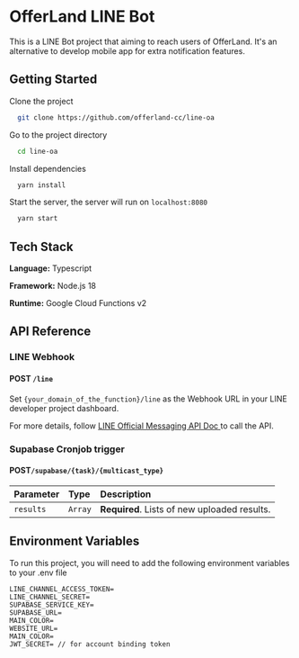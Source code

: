 # OfferLand LINE Bot

This is a LINE Bot project that aiming to reach users of OfferLand. It's an alternative to develop mobile app for extra notification features.

## Getting Started

Clone the project

```bash
  git clone https://github.com/offerland-cc/line-oa
```

Go to the project directory

```bash
  cd line-oa
```

Install dependencies

```bash
  yarn install
```

Start the server, the server will run on `localhost:8080`

```bash
  yarn start
```

## Tech Stack

**Language:** Typescript

**Framework:** Node.js 18

**Runtime:** Google Cloud Functions v2

## API Reference

### LINE Webhook

#### POST `/line`

Set `{your_domain_of_the_function}/line` as the Webhook URL in your LINE developer project dashboard.

For more details, follow [LINE Official Messaging API Doc ](https://developers.line.biz/en/reference/messaging-api/#webhooks) to call the API.

### Supabase Cronjob trigger

#### POST`/supabase/{task}/{multicast_type}`

| Parameter | Type    | Description                                  |
| :-------- | :------ | :------------------------------------------- |
| `results` | `Array` | **Required**. Lists of new uploaded results. |

## Environment Variables

To run this project, you will need to add the following environment variables to your .env file

```
LINE_CHANNEL_ACCESS_TOKEN=
LINE_CHANNEL_SECRET=
SUPABASE_SERVICE_KEY=
SUPABASE_URL=
MAIN_COLOR=
WEBSITE_URL=
MAIN_COLOR=
JWT_SECRET= // for account binding token
```
